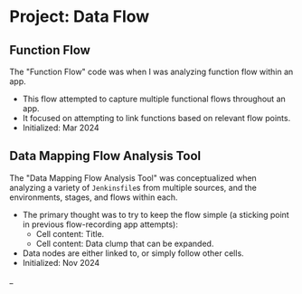 # Project: Data Flow

## Function Flow

The "Function Flow" code was when I was analyzing function flow within an app.

- This flow attempted to capture multiple functional flows throughout an app.
- It focused on attempting to link functions based on relevant flow points.
- Initialized: Mar 2024

## Data Mapping Flow Analysis Tool

The "Data Mapping Flow Analysis Tool" was conceptualized when analyzing a variety of `Jenkinsfile`s from multiple sources, and the environments, stages, and flows within each.

- The primary thought was to try to keep the flow simple (a sticking point in previous flow-recording app attempts):
  - Cell content: Title.
  - Cell content: Data clump that can be expanded.
- Data nodes are either linked to, or simply follow other cells.
- Initialized: Nov 2024

_
